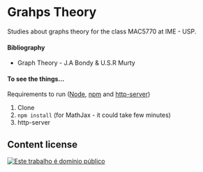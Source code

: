 # Grahps Theory
Studies about graphs theory for the class MAC5770 at IME - USP.   

#### Bibliography
 - Graph Theory - J.A Bondy & U.S.R Murty


#### To see the things...
Requirements to run ([Node](https://nodejs.org/en/), [npm](https://www.npmjs.com/) and [http-server](https://www.npmjs.com/package/http-server))  

1. Clone  
2. `npm install` (for MathJax - it could take few minutes)  
3. http-server  

## Content license
<a rel="license" href="https://creativecommons.org/share-your-work/public-domain/"><img alt="Este trabalho é domínio público" style="border-width:0" src="https://i.creativecommons.org/p/mark/1.0/88x31.png" /></a>
